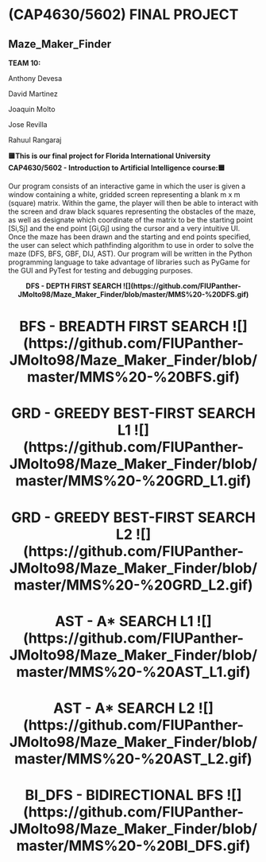 # (CAP4630/5602) FINAL PROJECT
## Maze_Maker_Finder 

<b>TEAM 10:</b>

Anthony Devesa

David Martinez

Joaquin Molto

Jose Revilla

Rahuul Rangaraj


<b>🟨This is our final project for Florida International University CAP4630/5602 - Introduction to Artificial Intelligence course:🟦</b> 

Our program consists of an interactive game in which the user is given a window containing a white, gridded screen representing a blank m x m (square) matrix. Within the game, the player will then be able to interact with the screen and draw black squares representing the obstacles of the maze, as well as designate which coordinate of the matrix to be the starting point [Si,Sj] and the end point [Gi,Gj] using the cursor and a very intuitive UI. Once the maze has been drawn and the starting and end points specified, the user can select which pathfinding algorithm to use in order to solve the maze (DFS, BFS, GBF, DIJ, AST). Our program will be written in the Python programming language to take advantage of libraries such as PyGame for the GUI and PyTest for testing and debugging purposes.

<p align = "center">
  <b> DFS - DEPTH FIRST SEARCH
  ![](https://github.com/FIUPanther-JMolto98/Maze_Maker_Finder/blob/master/MMS%20-%20DFS.gif)
  </b></p>


<h1 align ="center">
<b> BFS - BREADTH FIRST SEARCH </b>
![](https://github.com/FIUPanther-JMolto98/Maze_Maker_Finder/blob/master/MMS%20-%20BFS.gif)
</h1>
  
<h1 align ="center">
<b> GRD - GREEDY BEST-FIRST SEARCH L1 </b>
![](https://github.com/FIUPanther-JMolto98/Maze_Maker_Finder/blob/master/MMS%20-%20GRD_L1.gif)
</h1>

<h1 align ="center">
<b> GRD - GREEDY BEST-FIRST SEARCH L2 </b>
![](https://github.com/FIUPanther-JMolto98/Maze_Maker_Finder/blob/master/MMS%20-%20GRD_L2.gif)
</h1>

<h1 align ="center">  
<b> AST - A* SEARCH L1 </b>
![](https://github.com/FIUPanther-JMolto98/Maze_Maker_Finder/blob/master/MMS%20-%20AST_L1.gif)
</h1>

<h1 align ="center">  
<b> AST - A* SEARCH L2 </b>
![](https://github.com/FIUPanther-JMolto98/Maze_Maker_Finder/blob/master/MMS%20-%20AST_L2.gif)
</h1>

<h1 align ="center">  
<b> BI_DFS - BIDIRECTIONAL BFS </b>
![](https://github.com/FIUPanther-JMolto98/Maze_Maker_Finder/blob/master/MMS%20-%20BI_DFS.gif)
</h1>
